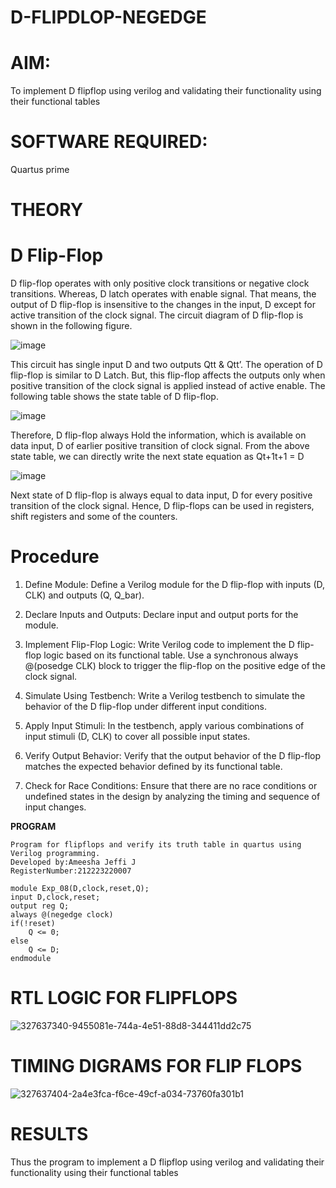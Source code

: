 # D-FLIPDLOP-NEGEDGE

# AIM:
To implement  D flipflop using verilog and validating their functionality using their functional tables

# SOFTWARE REQUIRED:

Quartus prime

# THEORY

# D Flip-Flop

D flip-flop operates with only positive clock transitions or negative clock transitions. Whereas, D latch operates with enable signal. That means, the output of D flip-flop is insensitive to the changes in the input, D except for active transition of the clock signal. The circuit diagram of D flip-flop is shown in the following figure.

![image](https://github.com/naavaneetha/D-FLIPDLOP-NEGEDGE/assets/154305477/48c81fe8-bc3f-40e7-95e2-519fc155ad51)

This circuit has single input D and two outputs Qtt & Qtt’. The operation of D flip-flop is similar to D Latch. But, this flip-flop affects the outputs only when positive transition of the clock signal is applied instead of active enable. The following table shows the state table of D flip-flop.

![image](https://github.com/naavaneetha/D-FLIPDLOP-NEGEDGE/assets/154305477/e5f3fda7-68ec-4a3a-a0a4-cf6f9cc4ab55)

Therefore, D flip-flop always Hold the information, which is available on data input, D of earlier positive transition of clock signal. From the above state table, we can directly write the next state equation as Qt+1t+1 = D

![image](https://github.com/naavaneetha/D-FLIPDLOP-NEGEDGE/assets/154305477/8592c0d8-2917-4142-91b9-d6c30dd891d2)

Next state of D flip-flop is always equal to data input, D for every positive transition of the clock signal. Hence, D flip-flops can be used in registers, shift registers and some of the counters.

# Procedure
1. Define Module: Define a Verilog module for the D flip-flop with inputs (D, CLK) and outputs (Q, Q_bar).

2. Declare Inputs and Outputs: Declare input and output ports for the module.

3. Implement Flip-Flop Logic: Write Verilog code to implement the D flip-flop logic based on its functional table. Use a synchronous always @(posedge CLK) block to trigger the flip-flop on the positive edge of the clock signal.

4. Simulate Using Testbench: Write a Verilog testbench to simulate the behavior of the D flip-flop under different input conditions.

5. Apply Input Stimuli: In the testbench, apply various combinations of input stimuli (D, CLK) to cover all possible input states.

6. Verify Output Behavior: Verify that the output behavior of the D flip-flop matches the expected behavior defined by its functional table.

7. Check for Race Conditions: Ensure that there are no race conditions or undefined states in the design by analyzing the timing and sequence of input changes.


**PROGRAM**
```
Program for flipflops and verify its truth table in quartus using Verilog programming.
Developed by:Ameesha Jeffi J
RegisterNumber:212223220007
```
```
module Exp_08(D,clock,reset,Q);
input D,clock,reset;
output reg Q;
always @(negedge clock)
if(!reset)
	Q <= 0;
else
	Q <= D;
endmodule
```

# RTL LOGIC FOR FLIPFLOPS

![327637340-9455081e-744a-4e51-88d8-344411dd2c75](https://github.com/ameeshajeffi/D-FLIPDLOP-NEGEDGE/assets/150773598/ecc43d5b-c5f5-4f72-a82e-c564094cab12)

# TIMING DIGRAMS FOR FLIP FLOPS

![327637404-2a4e3fca-f6ce-49cf-a034-73760fa301b1](https://github.com/ameeshajeffi/D-FLIPDLOP-NEGEDGE/assets/150773598/6bb68ce0-bce3-475b-9f11-ab3d8ce34432)


# RESULTS
Thus the program to implement a D flipflop using verilog and validating their functionality using their functional tables
